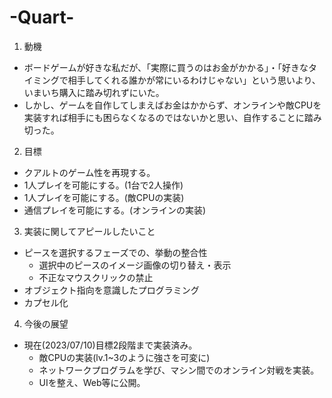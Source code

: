 # -Quart-
1. 動機
- ボードゲームが好きな私だが、「実際に買うのはお金がかかる」・「好きなタイミングで相手してくれる誰かが常にいるわけじゃない」という思いより、いまいち購入に踏み切れずにいた。
- しかし、ゲームを自作してしまえばお金はかからず、オンラインや敵CPUを実装すれば相手にも困らなくなるのではないかと思い、自作することに踏み切った。

2. 目標
- クアルトのゲーム性を再現する。
- 1人プレイを可能にする。(1台で2人操作)
- 1人プレイを可能にする。(敵CPUの実装)
- 通信プレイを可能にする。(オンラインの実装)

3. 実装に関してアピールしたいこと
- ピースを選択するフェーズでの、挙動の整合性
  - 選択中のピースのイメージ画像の切り替え・表示
  - 不正なマウスクリックの禁止
- オブジェクト指向を意識したプログラミング
- カプセル化

4. 今後の展望
- 現在(2023/07/10)目標2段階まで実装済み。
  - 敵CPUの実装(lv.1~3のように強さを可変に)
  - ネットワークプログラムを学び、マシン間でのオンライン対戦を実装。
  - UIを整え、Web等に公開。
